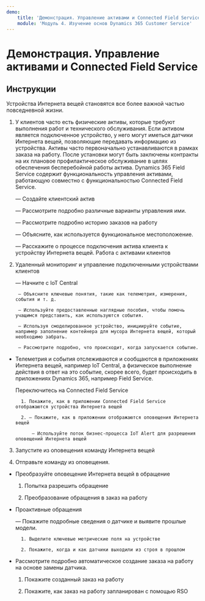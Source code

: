 ```yaml
---
demo:
    title: 'Демонстрация. Управление активами и Connected Field Service'
    module: 'Модуль 4. Изучение основ Dynamics 365 Customer Service'
---
```


# Демонстрация. Управление активами и Connected Field Service

## Инструкции

Устройства Интернета вещей становятся все более важной частью повседневной жизни. 

1. У клиентов часто есть физические активы, которые требуют выполнения работ и технического обслуживания.  Если активом является подключенное устройство, у него могут иметься датчики  Интернета вещей, позволяющие передавать информацию из устройства.  Активы часто первоначально устанавливаются в рамках заказа на работу.  После установки могут быть заключены контракты на их плановое профилактическое обслуживание в целях обеспечения бесперебойной работы актива.  Dynamics 365 Field Service содержит функциональность управления активами, работающую совместно с функциональностью Connected Field Service.    

	— Создайте клиентский актив

	— Рассмотрите подробно различные варианты управления ими. 

	— Рассмотрите подробно историю заказов на работу

	— Объясните, как используется функциональное местоположение. 

	— Расскажите о процессе подключения актива клиента к устройству Интернета вещей. Работа с активами клиентов

 

2. Удаленный мониторинг и управление подключенными устройствами клиентов

	— Начните с IoT Central

		— Объясните ключевые понятия, такие как телеметрия, измерения, события и т. д. 

		— Используйте предоставленные наглядные пособия, чтобы помочь учащимся представить, как используются события. 

		— Используя смоделированное устройство, инициируйте событие, например заполнение контейнера для мусора Интернета вещей, который необходимо забрать. 

		— Рассмотрите подробно, что происходит, когда запускается событие. 

- Телеметрия и события отслеживаются и сообщаются в приложениях Интернета вещей, например IoT Central, а физическое выполнение действия в ответ на это событие, скорее всего, будет происходить в приложениях Dynamics 365, например Field Service. 

	Переключитесь на Connected Field Service

		1. Покажите, как в приложении Connected Field Service отображаются устройства Интернета вещей

		2. — Покажите, как в приложении отображаются оповещения Интернета вещей

			— Используйте поток бизнес-процесса IoT Alert для разрешения оповещений Интернета вещей

3. Запустите из оповещения команду Интернета вещей

4. Отправьте команду из оповещения. 

- Преобразуйте оповещение Интернета вещей в обращение

	1. Попытка разрешить обращение

	2. Преобразование обращения в заказ на работу

- Проактивные обращения

	— Покажите подробные сведения о датчике и выявите прошлые модели. 

		1. Выделите ключевые метрические поля на устройстве

		2. Покажите, когда и как датчики выходили из строя в прошлом 

- Рассмотрите подробно автоматическое создание заказа на работу на основе замены датчика. 

	1. Покажите созданный заказ на работу 

	2. Покажите, как заказ на работу запланирован с помощью RSO
